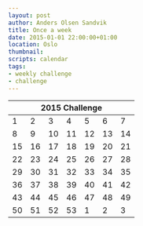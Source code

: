 ```yaml
---
layout: post
author: Anders Olsen Sandvik
title: Once a week
date: 2015-01-01 22:00:00+01:00
location: Oslo
thumbnail:
scripts: calendar
tags:
- weekly challenge
- challenge
---
```


<table>
    <thead>
        <tr>
            <th colspan="7">
                2015 Challenge
            </th>
        </tr>
    </thead>
    <tbody>
        <tr>
            <td class="success">1</td>
            <td class="success">2</td>
            <td class="success">3</td>
            <td class="success">4</td>
            <td class="success">5</td>
            <td class="success">6</td>
            <td class="success">7</td>
        </tr>
        <tr>
            <td class="success">8</td>
            <td class="success">9</td>
            <td class="success">10</td>
            <td class="success">11</td>
            <td class="success">12</td>
            <td>13</td>
            <td class="success">14</td>
        </tr>
        <tr>
            <td class="success">15</td>
            <td>16</td>
            <td>17</td>
            <td>18</td>
            <td>19</td>
            <td>20</td>
            <td>21</td>
        </tr>
        <tr>
            <td>22</td>
            <td>23</td>
            <td>24</td>
            <td>25</td>
            <td>26</td>
            <td>27</td>
            <td>28</td>
        </tr>
        <tr>
            <td>29</td>
            <td>30</td>
            <td>31</td>
            <td>32</td>
            <td>33</td>
            <td>34</td>
            <td>35</td>
        </tr>
        <tr>
            <td>36</td>
            <td>37</td>
            <td>38</td>
            <td>39</td>
            <td>40</td>
            <td>41</td>
            <td>42</td>
        </tr>
        <tr>
            <td>43</td>
            <td>44</td>
            <td>45</td>
            <td>46</td>
            <td>47</td>
            <td>48</td>
            <td>49</td>
        </tr>
        <tr>
            <td>50</td>
            <td>51</td>
            <td>52</td>
            <td>53</td>
            <td class="off">1</td>
            <td class="off">2</td>
            <td class="off">3</td>
        </tr>
    </tbody>
</table>
